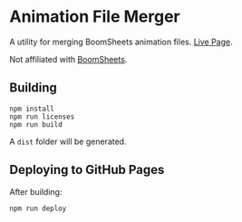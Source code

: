 # Animation File Merger

A utility for merging BoomSheets animation files. [Live Page](https://hub-os.github.io/Animation-File-Merger/).

Not affiliated with [BoomSheets](https://store.steampowered.com/app/2189000/BoomSheets/).

## Building

```
npm install
npm run licenses
npm run build
```

A `dist` folder will be generated.

## Deploying to GitHub Pages

After building:

```
npm run deploy
```
